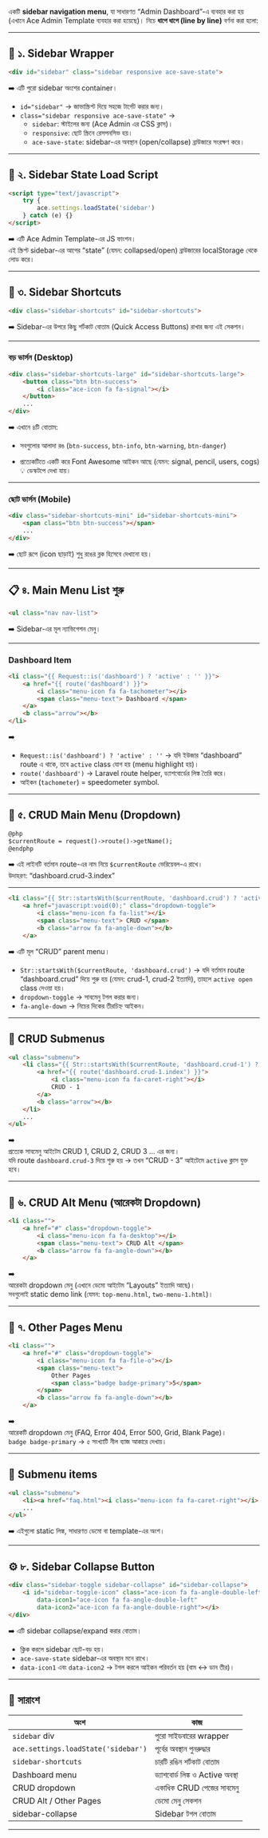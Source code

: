 একটি **sidebar navigation menu**, যা সাধারণত “Admin Dashboard”-এ ব্যবহার করা হয় (এখানে Ace Admin Template ব্যবহার করা হয়েছে)।  নিচে **ধাপে ধাপে (line by line)** বর্ণনা করা হলো:

---
## 🧩 ১. Sidebar Wrapper

```html
<div id="sidebar" class="sidebar responsive ace-save-state">
```

➡️ এটি পুরো sidebar অংশের container।

- `id="sidebar"` → জাভাস্ক্রিপ্ট দিয়ে সহজে টার্গেট করার জন্য।
- `class="sidebar responsive ace-save-state"` →
    - `sidebar`: স্টাইলের জন্য (Ace Admin এর CSS ক্লাস)।
    - `responsive`: ছোট স্ক্রিনে রেসপনসিভ হয়।
    - `ace-save-state`: sidebar-এর অবস্থান (open/collapse) ব্রাউজারে সংরক্ষণ করে।

---

## 🧠 ২. Sidebar State Load Script

```html
<script type="text/javascript">
    try {
        ace.settings.loadState('sidebar')
    } catch (e) {}
</script>
```

➡️ এটি Ace Admin Template-এর JS ফাংশন।  
এই স্ক্রিপ্ট sidebar-এর আগের “state” (যেমন: collapsed/open) ব্রাউজারের localStorage থেকে লোড করে।

---

## 🧩 ৩. Sidebar Shortcuts

```html
<div class="sidebar-shortcuts" id="sidebar-shortcuts">
```

➡️ Sidebar-এর উপরে কিছু শর্টকাট বোতাম (Quick Access Buttons) রাখার জন্য এই সেকশন।

---

### বড় ভার্সন (Desktop)

```html
<div class="sidebar-shortcuts-large" id="sidebar-shortcuts-large">
    <button class="btn btn-success">
        <i class="ace-icon fa fa-signal"></i>
    </button>
    ...
</div>
```

➡️ এখানে ৪টি বোতাম:

- সবগুলোর আলাদা রঙ (`btn-success`, `btn-info`, `btn-warning`, `btn-danger`)
    
- প্রত্যেকটিতে একটি করে Font Awesome আইকন আছে (যেমন: signal, pencil, users, cogs)  
    💡 ডেস্কটপে দেখা যায়।
    

---

### ছোট ভার্সন (Mobile)

```html
<div class="sidebar-shortcuts-mini" id="sidebar-shortcuts-mini">
    <span class="btn btn-success"></span>
    ...
</div>
```

➡️ ছোট রূপে (icon ছাড়াই) শুধু রঙের ব্লক হিসেবে দেখানো হয়।

---

## 📋 ৪. Main Menu List শুরু

```html
<ul class="nav nav-list">
```

➡️ Sidebar-এর মূল ন্যাভিগেশন মেনু।

---

### Dashboard Item

```html
<li class="{{ Request::is('dashboard') ? 'active' : '' }}">
    <a href="{{ route('dashboard') }}">
        <i class="menu-icon fa fa-tachometer"></i>
        <span class="menu-text"> Dashboard </span>
    </a>
    <b class="arrow"></b>
</li>
```

➡️

- `Request::is('dashboard') ? 'active' : ''` → যদি ইউজার “dashboard” route এ থাকে, তবে `active` class যোগ হয় (menu highlight হয়)।
- `route('dashboard')` → Laravel route helper, ড্যাশবোর্ডের লিঙ্ক তৈরি করে।
- আইকন (`tachometer`) = speedometer symbol.

---

## 🧩 ৫. CRUD Main Menu (Dropdown)

```html
@php
$currentRoute = request()->route()->getName();
@endphp
```

➡️ এই লাইনটি বর্তমান route-এর নাম নিয়ে `$currentRoute` ভেরিয়েবল-এ রাখে।  
উদাহরণ: “dashboard.crud-3.index”

---

```html
<li class="{{ Str::startsWith($currentRoute, 'dashboard.crud') ? 'active open' : '' }}">
    <a href="javascript:void(0);" class="dropdown-toggle">
        <i class="menu-icon fa fa-list"></i>
        <span class="menu-text"> CRUD </span>
        <b class="arrow fa fa-angle-down"></b>
    </a>
```

➡️ এটি মূল “CRUD” parent menu।

- `Str::startsWith($currentRoute, 'dashboard.crud')` → যদি বর্তমান route “dashboard.crud” দিয়ে শুরু হয় (যেমন: crud-1, crud-2 ইত্যাদি), তাহলে `active open` class দেওয়া হয়।
- `dropdown-toggle` → সাবমেনু টগল করার জন্য।
- `fa-angle-down` → নিচের দিকের তীরচিহ্ন আইকন।

---

## 🔽 CRUD Submenus

```html
<ul class="submenu">
    <li class="{{ Str::startsWith($currentRoute, 'dashboard.crud-1') ? 'active' : '' }}">
        <a href="{{ route('dashboard.crud-1.index') }}">
            <i class="menu-icon fa fa-caret-right"></i>
            CRUD - 1
        </a>
        <b class="arrow"></b>
    </li>
    ...
</ul>
```

➡️  
প্রত্যেক সাবমেনু আইটেম CRUD 1, CRUD 2, CRUD 3 … এর জন্য।  
যদি route `dashboard.crud-3` দিয়ে শুরু হয় → তখন “CRUD - 3” আইটেমে `active` ক্লাস যুক্ত হবে।

---

## 🧱 ৬. CRUD Alt Menu (আরেকটা Dropdown)

```html
<li class="">
    <a href="#" class="dropdown-toggle">
        <i class="menu-icon fa fa-desktop"></i>
        <span class="menu-text"> CRUD Alt </span>
        <b class="arrow fa fa-angle-down"></b>
    </a>
```

➡️  
আরেকটা dropdown মেনু (এখানে ডেমো আইটেম “Layouts” ইত্যাদি আছে)।  
সবগুলোই static demo link (যেমন: `top-menu.html`, `two-menu-1.html`)।

---

## 🧱 ৭. Other Pages Menu

```html
<li class="">
    <a href="#" class="dropdown-toggle">
        <i class="menu-icon fa fa-file-o"></i>
        <span class="menu-text">
            Other Pages
            <span class="badge badge-primary">5</span>
        </span>
        <b class="arrow fa fa-angle-down"></b>
    </a>
```

➡️  
আরেকটি dropdown মেনু (FAQ, Error 404, Error 500, Grid, Blank Page)।  
`badge badge-primary` → ৫ সংখ্যাটি নীল ব্যাজ আকারে দেখায়।

---

## 🔽 Submenu items

```html
<ul class="submenu">
    <li><a href="faq.html"><i class="menu-icon fa fa-caret-right"></i> FAQ</a></li>
    ...
</ul>
```

➡️  এইগুলো static লিঙ্ক, সাধারণত ডেমো বা template-এর অংশ।

---

## ⚙️ ৮. Sidebar Collapse Button

```html
<div class="sidebar-toggle sidebar-collapse" id="sidebar-collapse">
    <i id="sidebar-toggle-icon" class="ace-icon fa fa-angle-double-left ace-save-state"
        data-icon1="ace-icon fa fa-angle-double-left"
        data-icon2="ace-icon fa fa-angle-double-right"></i>
</div>
```

➡️  এটি sidebar collapse/expand করার বোতাম।

- ক্লিক করলে sidebar ছোট-বড় হয়।
- `ace-save-state` sidebar-এর অবস্থান মনে রাখে।
- `data-icon1` এবং `data-icon2` → টগল করলে আইকন পরিবর্তন হয় (বাম ↔ ডান তীর)।

---

## 🧾 সারাংশ

|অংশ|কাজ|
|---|---|
|`sidebar` div|পুরো সাইডবারের wrapper|
|`ace.settings.loadState('sidebar')`|পূর্বের অবস্থান পুনরুদ্ধার|
|`sidebar-shortcuts`|চারটি রঙিন শর্টকাট বোতাম|
|Dashboard menu|ড্যাশবোর্ড লিঙ্ক ও Active অবস্থা|
|CRUD dropdown|একাধিক CRUD পেজের সাবমেনু|
|CRUD Alt / Other Pages|ডেমো মেনু সেকশন|
|sidebar-collapse|Sidebar টগল বোতাম|

---